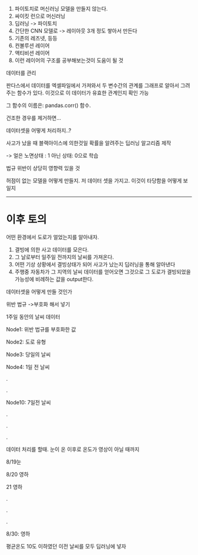 1. 파이토치로 머신러닝 모델을 만들지 않는다.
2. 싸이킷 런으로 머신러닝
3. 딥러닝 -> 파이토치
4. 간단한 CNN 모델로 -> 레이아웃 3개 정도 쌓아서 만든다
5. 기존의 레즈넷, 등등
6. 컨볼루션 레이어
7. 액티비션 레이어
8. 이런 레이어의 구조를 공부해보는것이 도움이 될 것



데이터를 관리

판다스에서 데이터를 엑셀파일에서 가져와서 두 변수간의 관계를 그래프로 알아서 그려주는 함수가 있다. 이것으로 이 데이터가 유효한 관계인지 확인 가능

그 함수의 이름은: pandas.corr() 함수.



건조한 경우를 제거하면...

데이터셋을 어떻게 처리하지..?

사고가 났을 때 블랙아이스에 의한것일 확률을 알려주는 딥러닝 알고리즘 제작

-> 얼은 노면상태 : 1 아닌 상태: 0으로 학습

법규 위반이 상당히 영향력 있을 것

허점이 없는 모델을 어떻게 만들지. 저 데이터 셋을 가지고. 이것이 타당함을 어떻게 보일지 



****

# 이후 토의

어떤 환경에서 도로가 얼었는지를 알아내자.

1. 결빙에 의한 사고 데이터를 모은다.
2. 그 날로부터 일주일 전까지의 날씨를 가져온다.
3. 어떤 기상 상황에서 결빙상태가 되어 사고가 났는지 딥러닝을 통해 알아낸다
4. 주행중 자동차가 그 지역의 날씨 데이터를 얻어오면 그것으로 그 도로가 결빙되었을 가능성에 비례하는 값을 output한다.



데이터셋을 어떻게 만들 것인가

위반 법규 ->부호화 해서 넣기

1주일 동안의 날씨 데이터

Node1: 위반 법규를 부호화한 값

Node2: 도로 유형

Node3: 당일의 날씨

Node4: 1일 전 날씨

.

.

Node10: 7일전 날씨

.

.

.



데이터 처리를 할때. 눈이 온 이후로 온도가 영상이 아닐 때까지

8/19눈

8/20 영하

21 영하

.

.

.

8/30: 영하

평균온도 10도 이하였던 이전 날씨를 모두 딥러닝에 넣자









